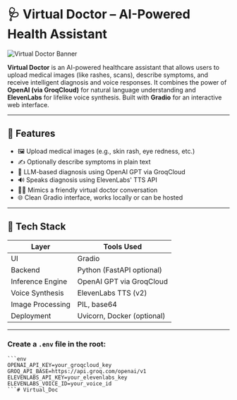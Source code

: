# 🩺 Virtual Doctor – AI-Powered Health Assistant

![Virtual Doctor Banner](https://your-image-link-here.com/banner.png)

**Virtual Doctor** is an AI-powered healthcare assistant that allows users to upload medical images (like rashes, scans), describe symptoms, and receive intelligent diagnosis and voice responses. It combines the power of **OpenAI (via GroqCloud)** for natural language understanding and **ElevenLabs** for lifelike voice synthesis. Built with **Gradio** for an interactive web interface.

---

## 🚀 Features

- 🖼️ Upload medical images (e.g., skin rash, eye redness, etc.)
- ✍️ Optionally describe symptoms in plain text
- 🤖 LLM-based diagnosis using OpenAI GPT via GroqCloud
- 🔊 Speaks diagnosis using ElevenLabs' TTS API
- 🧑‍⚕️ Mimics a friendly virtual doctor conversation
- 🌐 Clean Gradio interface, works locally or can be hosted

---

## 🧰 Tech Stack

| Layer            | Tools Used                     |
|------------------|-------------------------------|
| UI               | Gradio                        |
| Backend          | Python (FastAPI optional)     |
| Inference Engine | OpenAI GPT via GroqCloud      |
| Voice Synthesis  | ElevenLabs TTS (v2)           |
| Image Processing | PIL, base64                   |
| Deployment       | Uvicorn, Docker (optional)    |

---


### Create a `.env` file in the root:
```
```env
OPENAI_API_KEY=your_groqcloud_key
GROQ_API_BASE=https://api.groq.com/openai/v1
ELEVENLABS_API_KEY=your_elevenlabs_key
ELEVENLABS_VOICE_ID=your_voice_id
```# Virtual_Doc
